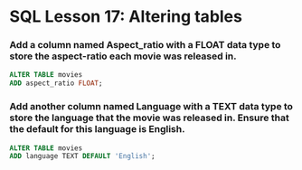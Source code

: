 # SQL Lesson 17: Altering tables

### Add a column named Aspect_ratio with a FLOAT data type to store the aspect-ratio each movie was released in.
```sql
ALTER TABLE movies
ADD aspect_ratio FLOAT;
```

### Add another column named Language with a TEXT data type to store the language that the movie was released in. Ensure that the default for this language is English.
```sql
ALTER TABLE movies
ADD language TEXT DEFAULT 'English';
```